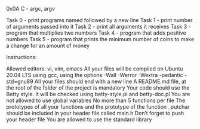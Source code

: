 0x0A C - argc, argv

Task 0 - print programs named followed by a new line
Task 1 - print number of arguments passed into it
Task 2 - print all arguments it receives
Task 3 - program that multiplies two numbers
Task 4 - program that adds positive numbers
Task 5 - program that prints the minimum number of coins to make a change for an amount of money


Instructions:

Allowed editors: vi, vim, emacs
All your files will be compiled on Ubuntu 20.04 LTS using gcc, using the options -Wall -Werror -Wextra -pedantic -std=gnu89
All your files should end with a new line
A README.md file, at the root of the folder of the project is mandatory
Your code should use the Betty style. It will be checked using betty-style.pl and betty-doc.pl
You are not allowed to use global variables
No more than 5 functions per file
The prototypes of all your functions and the prototype of the function _putchar should be included in your header file called main.h
Don’t forget to push your header file
You are allowed to use the standard library
